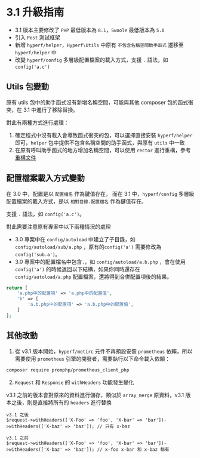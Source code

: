 # 3.1 升級指南

- 3.1 版本主要修改了 `PHP` 最低版本為 `8.1`，`Swoole` 最低版本為 `5.0`
- 引入 `Pest` 測試框架
- 新增 `hyperf/helper`，`Hyperf\Utils` 中原有 `不包含名稱空間助手函式` 遷移至 `hyperf/helper` 中
- 改變 `hyperf/config` 多層級配置檔案的載入方式，支援 `.` 語法，如 `config('a.c')`

## Utils 包變動

原有 utils 包中的助手函式沒有新增名稱空間，可能與其他 composer 包的函式衝突，在 3.1 中進行了移除替換。

對此有兩種方式進行處理：

1. 確定程式中沒有載入會導致函式衝突的包，可以選擇直接安裝 `hyperf/helper` 即可，`helper`
   包中提供不包含名稱空間的助手函式，與原有 `utils` 中一致
2. 在原有呼叫助手函式的地方增加名稱空間，可以使用 `rector`
   進行重構，參考[重構文件](https://github.com/orgs/hyperf/discussions/5635)

## 配置檔案載入方式變動

在 3.0 中，配置是以 `配置檔名` 作為鍵值存在， 而在 3.1 中，`hyperf/config`
多層級配置檔案的載入方式，是以 `相對目錄.配置檔名` 作為鍵值存在。

支援 `.` 語法，如 `config('a.c')`。

對此需要注意原有專案中以下兩種情況的處理

- 3.0 專案中在 `config/autoload` 中建立了子目錄，如 `config/autoload/sub/a.php` ，原有的`config('a')`
  需要修改為`config('sub.a')`。
- 3.0 專案中的配置檔名中包含`.`，如 `config/autoload/a.b.php` ，會在使用 `config('a')`
  的時候返回以下結構，如果你同時還存在`config/autoload/a.php` 配置檔案，還將得到合併配置項後的結果。

```php
return [
    'a.php中的配置項' => 'a.php中的配置值',
    'b' => [
        'a.b.php中的配置項' => 'a.b.php中的配置值',
    ]
];
```

## 其他改動

1. 從 v3.1 版本開始，`hyperf/metirc` 元件不再預設安裝 `prometheus` 依賴，所以需要使用 `prometheus` 引擎的開發者，需要執行以下命令載入依賴：

```bash
composer require promphp/prometheus_client_php
```

2. `Request` 和 `Response` 的 `withHeaders` 功能發生變化

v3.1 之前的版本會對原來的資料進行儲存，類似於 `array_merge` 原資料，v3.1 版本之後，則是直接將所有的 `headers` 進行替換

```
v3.1 之後
$request->withHeaders(['X-Foo' => 'foo', 'X-bar' => 'bar'])->withHeaders(['X-baz' => 'baz']); // 只有 x-baz

v3.1 之前
$request->withHeaders(['X-Foo' => 'foo', 'X-bar' => 'bar'])->withHeaders(['X-baz' => 'baz']); // x-foo x-bar 和 x-baz 都有
```

